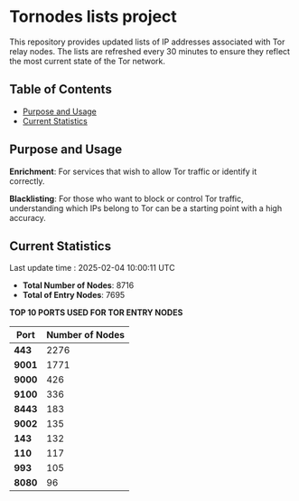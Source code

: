 # Tornodes lists project

This repository provides updated lists of IP addresses associated with Tor relay nodes. The lists are refreshed every 30 minutes to ensure they reflect the most current state of the Tor network.

## Table of Contents

- [Purpose and Usage](#purpose-and-usage)
- [Current Statistics](#current-statistics)


## Purpose and Usage

**Enrichment**: For services that wish to allow Tor traffic or identify it correctly.

**Blacklisting**: For those who want to block or control Tor traffic, understanding which IPs belong to Tor can be a starting point with a high accuracy.

## Current Statistics

Last update time : 2025-02-04 10:00:11 UTC

- **Total Number of Nodes**: 8716
- **Total of Entry Nodes**: 7695

**TOP 10 PORTS USED FOR TOR ENTRY NODES**

| **Port** | **Number of Nodes** |
|------|-----------------|
| **443**   | 2276  |
| **9001**   | 1771  |
| **9000**   | 426  |
| **9100**   | 336  |
| **8443**   | 183  |
| **9002**   | 135  |
| **143**   | 132  |
| **110**   | 117  |
| **993**   | 105  |
| **8080**   | 96  |

